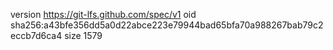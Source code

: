 version https://git-lfs.github.com/spec/v1
oid sha256:a43bfe356dd5a0d22abce223e79944bad65bfa70a988267bab79c2eccb7d6ca4
size 1579
